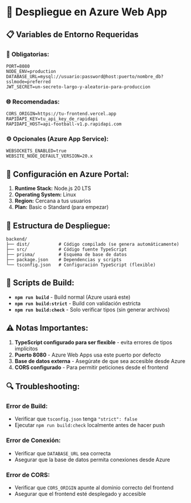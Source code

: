 # 🚀 Despliegue en Azure Web App

## 📋 Variables de Entorno Requeridas

### 🔑 **Obligatorias:**
```env
PORT=8080
NODE_ENV=production
DATABASE_URL=mysql://usuario:password@host:puerto/nombre_db?sslmode=preferred
JWT_SECRET=un-secreto-largo-y-aleatorio-para-produccion
```

### 🌐 **Recomendadas:**
```env
CORS_ORIGIN=https://tu-frontend.vercel.app
RAPIDAPI_KEY=tu_api_key_de_rapidapi
RAPIDAPI_HOST=api-football-v1.p.rapidapi.com
```

### ⚙️ **Opcionales (Azure App Service):**
```env
WEBSOCKETS_ENABLED=true
WEBSITE_NODE_DEFAULT_VERSION=20.x
```

## 🔧 **Configuración en Azure Portal:**

1. **Runtime Stack:** Node.js 20 LTS
2. **Operating System:** Linux
3. **Region:** Cercana a tus usuarios
4. **Plan:** Basic o Standard (para empezar)

## 📁 **Estructura de Despliegue:**

```
backend/
├── dist/           # Código compilado (se genera automáticamente)
├── src/            # Código fuente TypeScript
├── prisma/         # Esquema de base de datos
├── package.json    # Dependencias y scripts
└── tsconfig.json   # Configuración TypeScript (flexible)
```

## 🚀 **Scripts de Build:**

- **`npm run build`** - Build normal (Azure usará este)
- **`npm run build:strict`** - Build con validación estricta
- **`npm run build:check`** - Solo verificar tipos (sin generar archivos)

## ⚠️ **Notas Importantes:**

1. **TypeScript configurado para ser flexible** - evita errores de tipos implícitos
2. **Puerto 8080** - Azure Web Apps usa este puerto por defecto
3. **Base de datos externa** - Asegúrate de que sea accesible desde Azure
4. **CORS configurado** - Para permitir peticiones desde el frontend

## 🔍 **Troubleshooting:**

### Error de Build:
- Verificar que `tsconfig.json` tenga `"strict": false`
- Ejecutar `npm run build:check` localmente antes de hacer push

### Error de Conexión:
- Verificar que `DATABASE_URL` sea correcta
- Asegurar que la base de datos permita conexiones desde Azure

### Error de CORS:
- Verificar que `CORS_ORIGIN` apunte al dominio correcto del frontend
- Asegurar que el frontend esté desplegado y accesible
